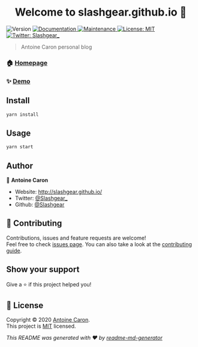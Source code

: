 <h1 align="center">Welcome to slashgear.github.io 👋</h1>
<p>
  <img alt="Version" src="https://img.shields.io/badge/version-0.1.0-blue.svg?cacheSeconds=2592000" />
  <a href="https://github.com/gatsbyjs/gatsby-starter-blog#readme" target="_blank">
    <img alt="Documentation" src="https://img.shields.io/badge/documentation-yes-brightgreen.svg" />
  </a>
  <a href="https://github.com/gatsbyjs/gatsby-starter-blog/graphs/commit-activity" target="_blank">
    <img alt="Maintenance" src="https://img.shields.io/badge/Maintained%3F-yes-green.svg" />
  </a>
  <a href="https://github.com/gatsbyjs/gatsby-starter-blog/blob/master/LICENSE" target="_blank">
    <img alt="License: MIT" src="https://img.shields.io/github/license/Slashgear/slashgear.github.io" />
  </a>
  <a href="https://twitter.com/Slashgear_" target="_blank">
    <img alt="Twitter: Slashgear_" src="https://img.shields.io/twitter/follow/Slashgear_.svg?style=social" />
  </a>
</p>

> Antoine Caron personal blog

### 🏠 [Homepage](https://slashgear.github.io)

### ✨ [Demo](https://slashgear.github.io)

## Install

```sh
yarn install
```

## Usage

```sh
yarn start
```

## Author

👤 **Antoine Caron**

- Website: http://slashgear.github.io/
- Twitter: [@Slashgear\_](https://twitter.com/Slashgear_)
- Github: [@Slashgear](https://github.com/Slashgear)

## 🤝 Contributing

Contributions, issues and feature requests are welcome!<br />Feel free to check [issues page](https://github.com/gatsbyjs/gatsby/issues). You can also take a look at the [contributing guide](https://github.com/gatsbyjs/gatsby-starter-blog/blob/master/CONTRIBUTING.md).

## Show your support

Give a ⭐️ if this project helped you!

## 📝 License

Copyright © 2020 [Antoine Caron](https://github.com/Slashgear).<br />
This project is [MIT](https://github.com/gatsbyjs/gatsby-starter-blog/blob/master/LICENSE) licensed.

_This README was generated with ❤️ by [readme-md-generator](https://github.com/kefranabg/readme-md-generator)_
